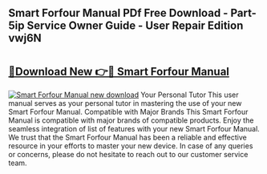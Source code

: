 ## Smart Forfour Manual PDf Free Download - Part-5ip Service Owner Guide - User Repair Edition vwj6N

# <h2><a href="http://cf16838.oget.top/?id=Smart+Forfour+Manual">🔗Download New 👉🔴 Smart Forfour Manual</a></h2>

[![Smart Forfour Manual new download](https://i.imgur.com/5g1atiW.png)](http://cf16838.oget.top/?id=Smart+Forfour+Manual)
Your Personal Tutor This user manual serves as your personal tutor in mastering the use of your new Smart Forfour Manual. Compatible with Major Brands This Smart Forfour Manual is compatible with major brands of compatible products. Enjoy the seamless integration of list of features with your new Smart Forfour Manual. We trust that the Smart Forfour Manual has been a reliable and effective resource in your efforts to master your new device. In case of any queries or concerns, please do not hesitate to reach out to our customer service team.

